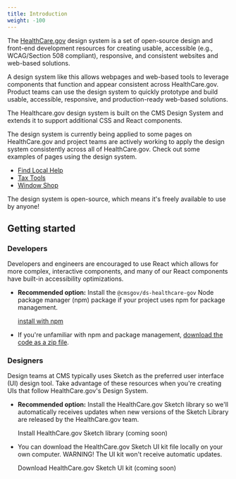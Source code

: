 ```yaml
---
title: Introduction
weight: -100
---
```


The [HealthCare.gov](https://www.healthcare.gov/) design system is a set of open-source design and front-end development resources for creating usable, accessible (e.g., WCAG/Section 508 compliant), responsive, and consistent websites and web-based solutions.

A design system like this allows webpages and web-based tools to leverage components that function and appear consistent across HealthCare.gov. Product teams can use the design system to quickly prototype and build usable, accessible, responsive, and production-ready web-based solutions.

The Healthcare.gov design system is built on the CMS Design System and extends it to support additional CSS and React components.

The design system is currently being applied to some pages on HealthCare.gov and project teams are actively working to apply the design system consistently across all of HealthCare.gov. Check out some examples of pages using the design system.

* [Find Local Help](https://localhelp.healthcare.gov/#/)
* [Tax Tools](https://www.healthcare.gov/tax-tool/#/)
* [Window Shop](https://healthcare.gov/see-plans)

The design system is open-source, which means it's freely available to use by anyone!

## Getting started

### Developers

Developers and engineers are encouraged to use React which allows for more complex, interactive components, and many of our React components have built-in accessibility optimizations.

* **Recommended option:** Install the `@cmsgov/ds-healthcare-gov` Node package manager (npm) package if your project uses npm for package management.

    <a href="{{root}}/startup/installation/" class="ds-c-button">install with npm</a>


* If you're unfamiliar with npm and package management, [download the code as a zip file](https://github.com/CMSgov/design-system/releases/latest). 

### Designers

Design teams at CMS typically uses Sketch as the preferred user interface (UI) design tool. Take advantage of these resources when you're creating UIs that follow HealthCare.gov's Design System.

* **Recommended option:** Install the HealthCare.gov Sketch library so we'll automatically receives updates when new versions of the Sketch Library are released by the HealthCare.gov team.

    Install HealthCare.gov Sketch library (coming soon)


* You can download the HealthCare.gov Sketch UI kit file locally on your own computer. WARNING! The UI kit won't receive automatic updates.

    Download HealthCare.gov Sketch UI kit (coming soon)
